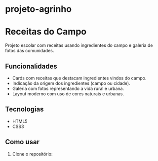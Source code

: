# projeto-agrinho
# Receitas do Campo

Projeto escolar com receitas usando ingredientes do campo e galeria de fotos das comunidades.

## Funcionalidades

- Cards com receitas que destacam ingredientes vindos do campo.
- Indicação da origem dos ingredientes (campo ou cidade).
- Galeria com fotos representando a vida rural e urbana.
- Layout moderno com uso de cores naturais e urbanas.

## Tecnologias

- HTML5
- CSS3

## Como usar

1. Clone o repositório:
